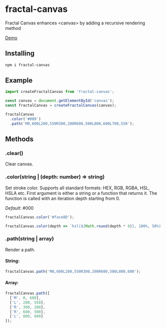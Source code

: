 # fractal-canvas

Fractal Canvas enhances &lt;canvas&gt; by adding a recursive rendering method

[Demo](https://indamix.github.io/fred/)

## Installing

```bash
npm i fractal-canvas
```

## Example

```javascript
import createFractalCanvas from 'fractal-canvas';

const canvas = document.getElementById('canvas');
const fractalCanvas = createFractalCanvas(canvas);

fractalCanvas
  .color('#009')
  .path('M0,600L200,550R300,200R600,500L800,600L700,550');
```

## Methods

### .clear()

Clear canvas.

### .color(string | (depth: number) => string)

Set stroke color.
Supports all standard formats: HEX, RGB, RGBA, HSL, HSLA etc.
First argument is either a string or a function that returns it.
The function is called with an iteration depth starting from 0.

_Default_: #000

```javascript
fractalCanvas.color('#face8D');

fractalCanvas.color(depth => `hsl(${Math.round(depth * 8)}, 100%, 50%)`);
```

### .path(string | array)

Render a path.

#### String:

```javascript
fractalCanvas.path('M0,600L200,550R300,200R600,500L800,600');
```

#### Array:

```javascript
fractalCanvas.path([
  ['M', 0, 600],
  ['L', 200, 550],
  ['R', 300, 200],
  ['R', 600, 500],
  ['L', 800, 600]
]);
```
